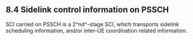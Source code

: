 ## 8.4 Sidelink control information on PSSCH

SCI carried on PSSCH is a 2^nd^-stage SCI, which transports sidelink
scheduling information, and/or inter-UE coordination related
information.